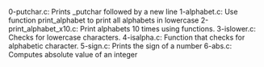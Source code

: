0-putchar.c: Prints _putchar followed by a new line
1-alphabet.c: Use function print_alphabet to print all alphabets in lowercase
2-print_alphabet_x10.c: Print alphabets 10 times using functions.
3-islower.c: Checks for lowercase characters.
4-isalpha.c: Function that checks for alphabetic character. 
5-sign.c: Prints the sign of a number
6-abs.c: Computes absolute value of an integer
